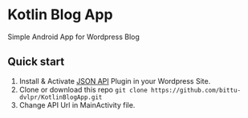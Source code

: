 # Kotlin Blog App
Simple Android App for Wordpress Blog

## Quick start
1. Install & Activate <a href="https://wordpress.org/plugins/json-api/">JSON API</a> Plugin in your Wordpress Site.<br/>
2. Clone or download this repo `git clone https://github.com/bittu-dvlpr/KotlinBlogApp.git`<br/>
3. Change API Url in MainActivity file.<br/>
